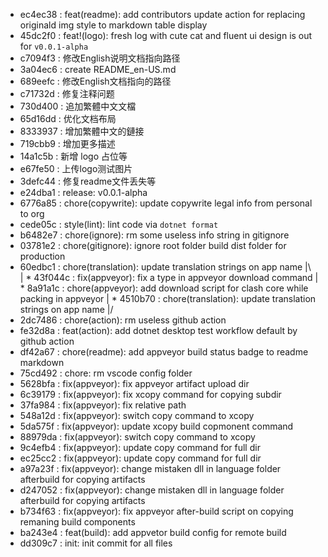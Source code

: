 * ec4ec38 : feat(readme): add contributors update action for replacing originald img style to markdown table display
* 45dc2f0 : feat!(logo): fresh log with cute cat and fluent ui design is out for `v0.0.1-alpha`
* c7094f3 : 修改English说明文档指向路径
* 3a04ec6 : create README_en-US.md
* 689eefc : 修改English文档指向的路径
* c71732d : 修复注释问题
* 730d400 : 追加繁體中文文檔
* 65d16dd : 优化文档布局
* 8333937 : 增加繁體中文的鏈接
* 719cbb9 : 增加更多描述
* 14a1c5b : 新增 logo 占位等
* e67fe50 : 上传logo测试图片
* 3defc44 : 修复readme文件丢失等
* e24dba1 : release: v0.0.1-alpha
* 6776a85 : chore(copywrite): update copywrite legal info from personal to org
* cede05c : style(lint): lint code via `dotnet format`
* b6482e7 : chore(ignore): rm some useless info string in gitignore
* 03781e2 : chore(gitignore): ignore root folder build dist folder for production
*   60edbc1 : chore(translation): update translation strings on app name
|\  
| * 43f044c : fix(appveyor): fix a type in appveyor download command
| * 8a91a1c : chore(appveyor): add download script for clash core while packing in appveyor
| * 4510b70 : chore(translation): update translation strings on app name
|/  
* 2dc7486 : chore(action): rm useless github action
* fe32d8a : feat(action): add dotnet desktop test workflow default by github action
* df42a67 : chore(readme): add appveyor build status badge to readme markdown
* 75cd492 : chore: rm vscode config folder
* 5628bfa : fix(appveyor): fix appveyor artifact upload dir
* 6c39179 : fix(appveyor): fix xcopy command for copying subdir
* 37fa984 : fix(appveyor): fix relative path
* 548a12d : fix(appveyor): switch copy command to xcopy
* 5da575f : fix(appveyor): update xcopy build copmonent command
* 88979da : fix(appveyor): switch copy command to xcopy
* 9c4efb4 : fix(appveyor): update copy command for full dir
* ec25cc2 : fix(appveyor): update copy command for full dir
* a97a23f : fix(appveyor): change mistaken dll in language folder afterbuild for copying artifacts
* d247052 : fix(appveyor): change mistaken dll in language folder afterbuild for copying artifacts
* b734f63 : fix(appveyor): fix appveyor after-build script on copying remaning build components
* ba243e4 : feat(build): add appvetor build config for remote build
* dd309c7 : init: init commit for all files
